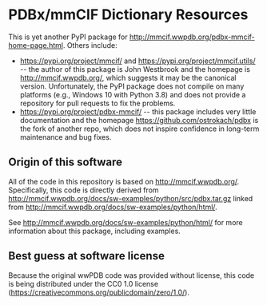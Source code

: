 # PDBx/mmCIF Dictionary Resources

This is yet another PyPI package for http://mmcif.wwpdb.org/pdbx-mmcif-home-page.html.
Others include:

* https://pypi.org/project/mmcif/ and https://pypi.org/project/mmcif.utils/ -- the author of this package is John Westbrook and the homepage is http://mmcif.wwpdb.org/, which suggests it may be the canonical version.
Unfortunately, the PyPI package does not compile on many platforms (e.g., Windows 10 with Python 3.8) and does not provide a repository for pull requests to fix the problems.
* https://pypi.org/project/pdbx-mmcif/ -- this package includes very little documentation and the homepage https://github.com/ostrokach/pdbx is the fork of another repo, which does not inspire confidence in long-term maintenance and bug fixes.

## Origin of this software
All of the code in this repository is based on http://mmcif.wwpdb.org/.
Specifically, this code is directly derived from http://mmcif.wwpdb.org/docs/sw-examples/python/src/pdbx.tar.gz linked from http://mmcif.wwpdb.org/docs/sw-examples/python/html/.

See http://mmcif.wwpdb.org/docs/sw-examples/python/html/ for more information about this package, including examples.

## Best guess at software license

Because the original wwPDB code was provided without license, this code is being distributed under the CC0 1.0 license (https://creativecommons.org/publicdomain/zero/1.0/).
